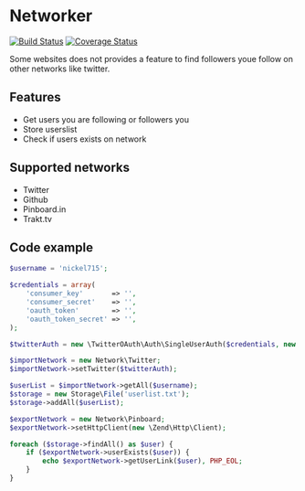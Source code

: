 # Networker
[![Build Status](https://travis-ci.org/nickel715/networker.svg)](https://travis-ci.org/nickel715/networker)
[![Coverage Status](https://coveralls.io/repos/nickel715/networker/badge.svg?branch=master)](https://coveralls.io/r/nickel715/networker?branch=master)

Some websites does not provides a feature to find followers youe follow on other networks like twitter.

## Features

* Get users you are following or followers you
* Store userslist
* Check if users exists on network

## Supported networks

* Twitter
* Github
* Pinboard.in
* Trakt.tv

## Code example

```php
$username = 'nickel715';

$credentials = array(
    'consumer_key'       => '',
    'consumer_secret'    => '',
    'oauth_token'        => '',
    'oauth_token_secret' => '',
);

$twitterAuth = new \TwitterOAuth\Auth\SingleUserAuth($credentials, new \TwitterOAuth\Serializer\ArraySerializer());

$importNetwork = new Network\Twitter;
$importNetwork->setTwitter($twitterAuth);

$userList = $importNetwork->getAll($username);
$storage = new Storage\File('userlist.txt');
$storage->addAll($userList);

$exportNetwork = new Network\Pinboard;
$exportNetwork->setHttpClient(new \Zend\Http\Client);

foreach ($storage->findAll() as $user) {
    if ($exportNetwork->userExists($user)) {
        echo $exportNetwork->getUserLink($user), PHP_EOL;
    }
}
```
